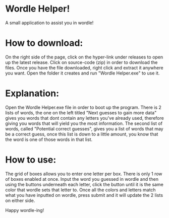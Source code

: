 # Wordle Helper!
A small application to assist you in wordle!

# How to download:
On the right side of the page, click on the hyper-link under releases to open up the latest release. Click on source-code (zip) in order to download the files. Once you have the file downloaded, right click and extract it anywhere you want. Open the folder it creates and run "Wordle Helper.exe" to use it.

# Explanation:
Open the Wordle Helper.exe file in order to boot up the program.
There is 2 lists of words, the one on the left titled "Next guesses to gain more data" gives you words that dont contain any letters you've already used, therefore giving you words that will yield you the most information.
The second list of words, called "Potential correct guesses", gives you a list of words that may be a correct guess, once this list is down to a little amount, you know that the word is one of those words in that list.

# How to use:
The grid of boxes allows you to enter one letter per box. There is only 1 row of boxes enabled at once. Input the word you guessed in wordle and then using the buttons underneath each letter, click the button until it is the same color that wordle sets that letter to.
Once all the colors and letters match what you have inputted on wordle, press submit and it will update the 2 lists on either side.

Happy wordle-ing!
